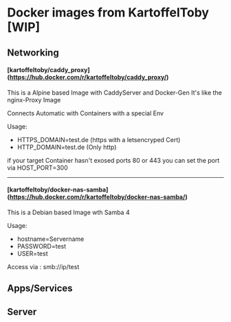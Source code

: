 # Docker images from KartoffelToby [WIP]

## Networking

#### [kartoffeltoby/caddy_proxy] (https://hub.docker.com/r/kartoffeltoby/caddy_proxy/)
This is a Alpine based Image with CaddyServer and Docker-Gen
It's like the nginx-Proxy Image

Connects Automatic with Containers with a special Env

Usage:

- HTTPS_DOMAIN=test.de (https with a letsencryped Cert)
- HTTP_DOMAIN=test.de (Only http)

if your target Container hasn't exosed ports 80 or 443
you can set the port via HOST_PORT=300

---
#### [kartoffeltoby/docker-nas-samba] (https://hub.docker.com/r/kartoffeltoby/docker-nas-samba/)
This is a Debian based Image wth Samba 4

Usage:
- hostname=Servername 
- PASSWORD=test
- USER=test

Access via : smb://ip/test

## Apps/Services


## Server
